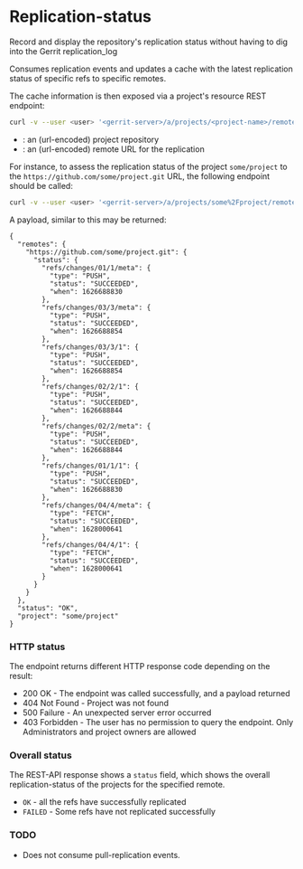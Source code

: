 # Replication-status

Record and display the repository's replication status without having to dig
into the Gerrit replication_log

Consumes replication events and updates a cache with the latest replication
status of specific refs to specific remotes.

The cache information is then exposed via a project's resource REST endpoint:

```bash
curl -v --user <user> '<gerrit-server>/a/projects/<project-name>/remotes/<remote-url>/replication-status'
```

* <project-name>: an (url-encoded) project repository
* <remote-url>: an (url-encoded) remote URL for the replication

For instance, to assess the replication status of the project `some/project` to
the
`https://github.com/some/project.git` URL, the following endpoint should be
called:

```bash
curl -v --user <user> '<gerrit-server>/a/projects/some%2Fproject/remotes/https%3A%2F%2Fgithub.com%2Fsome%2Fproject.git/replication-status'
```

A payload, similar to this may be returned:

```
{
  "remotes": {
    "https://github.com/some/project.git": {
      "status": {
        "refs/changes/01/1/meta": {
          "type": "PUSH",
          "status": "SUCCEEDED",
          "when": 1626688830
        },
        "refs/changes/03/3/meta": {
          "type": "PUSH",
          "status": "SUCCEEDED",
          "when": 1626688854
        },
        "refs/changes/03/3/1": {
          "type": "PUSH",
          "status": "SUCCEEDED",
          "when": 1626688854
        },
        "refs/changes/02/2/1": {
          "type": "PUSH",
          "status": "SUCCEEDED",
          "when": 1626688844
        },
        "refs/changes/02/2/meta": {
          "type": "PUSH",
          "status": "SUCCEEDED",
          "when": 1626688844
        },
        "refs/changes/01/1/1": {
          "type": "PUSH",
          "status": "SUCCEEDED",
          "when": 1626688830
        },
        "refs/changes/04/4/meta": {
          "type": "FETCH",
          "status": "SUCCEEDED",
          "when": 1628000641
        },
        "refs/changes/04/4/1": {
          "type": "FETCH",
          "status": "SUCCEEDED",
          "when": 1628000641
        }
      }
    }
  },
  "status": "OK",
  "project": "some/project"
}
```

### HTTP status

The endpoint returns different HTTP response code depending on the result:

* 200 OK - The endpoint was called successfully, and a payload returned
* 404 Not Found - Project was not found
* 500 Failure - An unexpected server error occurred
* 403 Forbidden - The user has no permission to query the endpoint. Only
  Administrators and project owners are allowed

### Overall status

The REST-API response shows a `status` field, which shows the overall
replication-status of the projects for the specified remote.

- `OK` - all the refs have successfully replicated
- `FAILED` - Some refs have not replicated successfully

### TODO

* Does not consume pull-replication events.
